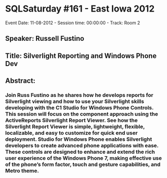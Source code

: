 # SQLSaturday #161 - East Iowa 2012
Event Date: 11-08-2012 - Session time: 00:00:00 - Track: Room 2
## Speaker: Russell Fustino
## Title: Silverlight Reporting and Windows Phone Dev
## Abstract:
### Join Russ Fustino as he shares how he develops reports for Silverlight viewing and how to use your Silverlight skills developing with the C1 Studio for Windows Phone Controls. This session will focus on the component approach using the ActiveReports  Silverlight Report Viewer. See how the Silverlight Report Viewer is simple, lightweight, flexible, localizable, and easy to customize for quick end user deployment.  Studio for Windows Phone enables Silverlight developers to create advanced phone applications with ease. These controls are designed to enhance and extend the rich user experience of the Windows Phone 7, making effective use of the phone’s form factor, touch and gesture capabilities, and Metro theme.
